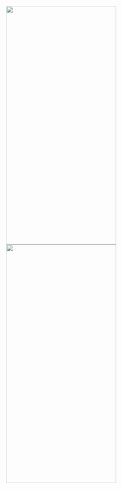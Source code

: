 
<img src = https://github.com/mosliem/Alula/assets/52772674/270852ab-bf65-447b-8818-f7511e791a53 width = 300 height = 650>
<img src = https://github.com/mosliem/Alula/assets/52772674/97e02961-8844-4ea7-a23f-e91c983baede width = 300 height = 650>
